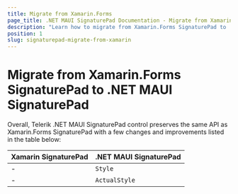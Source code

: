 ```yaml
---
title: Migrate from Xamarin.Forms
page_title: .NET MAUI SignaturePad Documentation - Migrate from Xamarin
description: "Learn how to migrate from Xamarin.Forms SignaturePad to .NET MAUI SignaturePad control."
position: 1
slug: signaturepad-migrate-from-xamarin
---
```


# Migrate from Xamarin.Forms SignaturePad to .NET MAUI SignaturePad

Overall, Telerik .NET MAUI SignaturePad control preserves the same API as Xamarin.Forms SignaturePad with a few changes and improvements listed in the table below:

| Xamarin SignaturePad | .NET MAUI SignaturePad |
| ------------- | --------------- |
| - | `Style` |
| - | `ActualStyle` |

